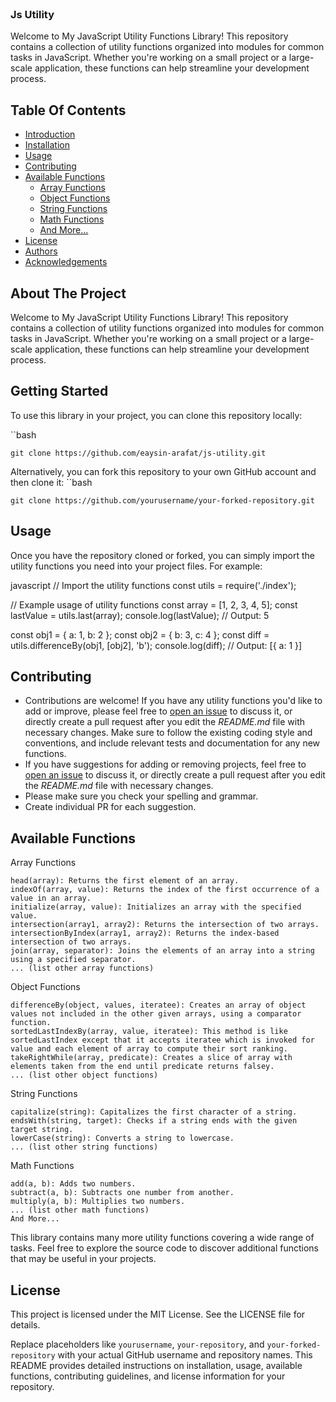 

<br/>
<p align="center">
  <h3 align="left">Js Utility</h3>
</p>


Welcome to My JavaScript Utility Functions Library! This repository contains a collection of utility functions organized into modules for common tasks in JavaScript. Whether you're working on a small project or a large-scale application, these functions can help streamline your development process.
## Table Of Contents

* [Introduction](#Introduction)
* [Installation](#Installation)
* [Usage](#Usage)
* [Contributing](#Contributing)
* [Available Functions](#AvailableFunctions)
  * [Array Functions](#array-functions)
  * [Object Functions](#object-functions)
  * [String Functions](#string-functions)
  * [Math Functions](#math-functions)
  * [And More...](#and-more)
* [License](#License)
* [Authors](#authors)
* [Acknowledgements](#acknowledgements)

## About The Project

Welcome to My JavaScript Utility Functions Library! This repository contains a collection of utility functions organized into modules for common tasks in JavaScript. Whether you're working on a small project or a large-scale application, these functions can help streamline your development process.

## Getting Started

To use this library in your project, you can clone this repository locally:

``bash
```
git clone https://github.com/eaysin-arafat/js-utility.git
```

Alternatively, you can fork this repository to your own GitHub account and then clone it:
``bash
```
git clone https://github.com/yourusername/your-forked-repository.git
```

## Usage
Once you have the repository cloned or forked, you can simply import the utility functions you need into your project files. For example:

javascript
// Import the utility functions
const utils = require('./index');

// Example usage of utility functions
const array = [1, 2, 3, 4, 5];
const lastValue = utils.last(array);
console.log(lastValue); // Output: 5

const obj1 = { a: 1, b: 2 };
const obj2 = { b: 3, c: 4 };
const diff = utils.differenceBy(obj1, [obj2], 'b');
console.log(diff); // Output: [{ a: 1 }]

## Contributing

* Contributions are welcome! If you have any utility functions you'd like to add or improve, please feel free to [open an issue](https://github.com/eaysin-arafat/js-utility/issues) to discuss it, or directly create a pull request after you edit the *README.md* file with necessary changes. Make sure to follow the existing coding style and conventions, and include relevant tests and documentation for any new functions.
* If you have suggestions for adding or removing projects, feel free to [open an issue](https://github.com/eaysin-arafat/js-utility/issues) to discuss it, or directly create a pull request after you edit the *README.md* file with necessary changes.
* Please make sure you check your spelling and grammar.
* Create individual PR for each suggestion.

## Available Functions

Array Functions
```
head(array): Returns the first element of an array.
indexOf(array, value): Returns the index of the first occurrence of a value in an array.
initialize(array, value): Initializes an array with the specified value.
intersection(array1, array2): Returns the intersection of two arrays.
intersectionByIndex(array1, array2): Returns the index-based intersection of two arrays.
join(array, separator): Joins the elements of an array into a string using a specified separator.
... (list other array functions)
```
Object Functions
```
differenceBy(object, values, iteratee): Creates an array of object values not included in the other given arrays, using a comparator function.
sortedLastIndexBy(array, value, iteratee): This method is like sortedLastIndex except that it accepts iteratee which is invoked for value and each element of array to compute their sort ranking.
takeRightWhile(array, predicate): Creates a slice of array with elements taken from the end until predicate returns falsey.
... (list other object functions)
```
String Functions
```
capitalize(string): Capitalizes the first character of a string.
endsWith(string, target): Checks if a string ends with the given target string.
lowerCase(string): Converts a string to lowercase.
... (list other string functions)
```
Math Functions
```
add(a, b): Adds two numbers.
subtract(a, b): Subtracts one number from another.
multiply(a, b): Multiplies two numbers.
... (list other math functions)
And More...
```
This library contains many more utility functions covering a wide range of tasks. Feel free to explore the source code to discover additional functions that may be useful in your projects.

## License

This project is licensed under the MIT License. See the LICENSE file for details.

Replace placeholders like `yourusername`, `your-repository`, and `your-forked-repository` with your actual GitHub username and repository names. This README provides detailed instructions on installation, usage, available functions, contributing guidelines, and license information for your repository.


